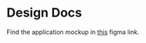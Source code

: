 # Design Docs

Find the application mockup in [this](https://www.figma.com/make/a0ooqB8lcwNeAR2rx2voEZ/Journal-Entry-and-Mood-Tracking?node-id=0-1&t=XPoftNGkpBoiLCzV-1) figma link.
